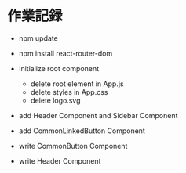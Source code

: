 # 作業記録

- npm update
- npm install react-router-dom
- initialize root component
  - delete root element in App.js
  - delete styles in App.css
  - delete logo.svg

- add Header Component and Sidebar Component
- add CommonLinkedButton Component
- write CommonButton Component
- write Header Component